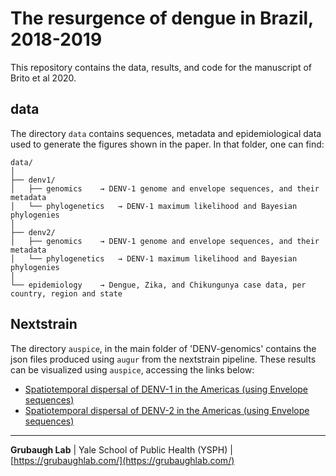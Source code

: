 # The resurgence of dengue in Brazil, 2018-2019
This repository contains the data, results, and code for the manuscript of Brito et al 2020.

## data

The directory `data` contains sequences, metadata and epidemiological data used to generate the figures shown in the paper. In that folder, one can find:

```
data/
│
├── denv1/
│   ├── genomics	→ DENV-1 genome and envelope sequences, and their metadata
│   └── phylogenetics 	→ DENV-1 maximum likelihood and Bayesian phylogenies
│
├── denv2/
│   ├── genomics	→ DENV-1 genome and envelope sequences, and their metadata
│   └── phylogenetics 	→ DENV-1 maximum likelihood and Bayesian phylogenies
│
└── epidemiology 	→ Dengue, Zika, and Chikungunya case data, per country, region and state
```

## Nextstrain

The directory `auspice`, in the main folder of 'DENV-genomics' contains the json files produced using `augur` from the nextstrain pipeline. These results can be visualized using `auspice`, accessing the links below:

* [Spatiotemporal dispersal of DENV-1 in the Americas (using Envelope sequences)](https://nextstrain.org/community/grubaughlab/DENV-genomics/DENV1-Brazil)
* [Spatiotemporal dispersal of DENV-2 in the Americas (using Envelope sequences)](https://nextstrain.org/community/grubaughlab/DENV-genomics/DENV2-Brazil)

---

**Grubaugh Lab** | Yale School of Public Health (YSPH) | [https://grubaughlab.com/](https://grubaughlab.com/)
